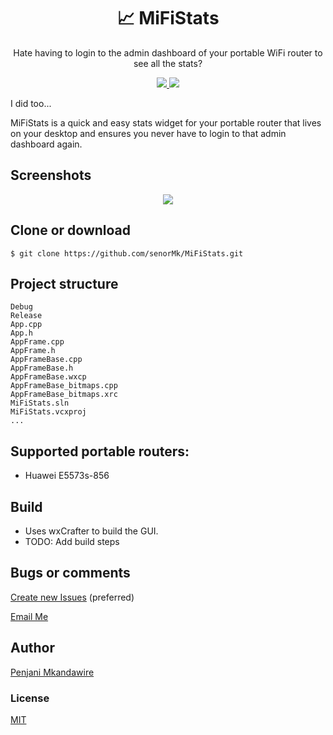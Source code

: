 <h1 align="center">
📈 MiFiStats
</h1>
<p align="center">
Hate having to login to the admin dashboard of your portable WiFi router to see all the stats?
</p>

<p align="center">
   <a href="https://github.com/senorMk/JobCrawler/blob/master/LICENSE">
      <img src="https://img.shields.io/badge/License-MIT-green.svg" />
   </a>
   <img src="https://img.shields.io/github/repo-size/senorMk/MiFiStats" />
</p>

I did too...

MiFiStats is a quick and easy stats widget for your portable router that lives on your desktop and ensures you never have to login to that admin dashboard again.

## Screenshots
<center>
	<img src="https://github.com/senorMk/MiFiStats/blob/master/resources/screenshot.png?raw=true" />
</center>

## Clone or download

```terminal
$ git clone https://github.com/senorMk/MiFiStats.git
```

## Project structure

```terminal
Debug
Release
App.cpp
App.h
AppFrame.cpp
AppFrame.h
AppFrameBase.cpp
AppFrameBase.h
AppFrameBase.wxcp
AppFrameBase_bitmaps.cpp
AppFrameBase_bitmaps.xrc
MiFiStats.sln
MiFiStats.vcxproj
...
```

## Supported portable routers:
* Huawei E5573s-856


## Build
* Uses wxCrafter to build the GUI.
* TODO: Add build steps

## Bugs or comments

[Create new Issues](https://github.com/senorMk/MiFiStats/issues) (preferred)

[Email Me](mailto:mkandawire15@gmail.com)

## Author

[Penjani Mkandawire](mailto:mkandawire15@gmail.com)

### License

[MIT](https://github.com/senorMk/JobCrawler/blob/master/LICENSE)
